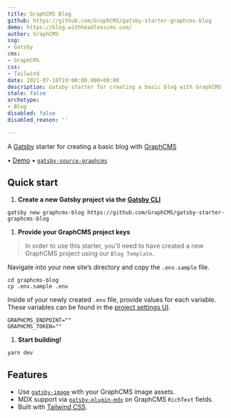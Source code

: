 ```yaml
---
title: GraphCMS Blog
github: https://github.com/GraphCMS/gatsby-starter-graphcms-blog
demo: https://blog.withheadlesscms.com/
author: GraphCMS
ssg:
- Gatsby
cms:
- GraphCMS
css:
- Tailwind
date: 2021-07-18T19:00:00.000+00:00
description: Gatsby starter for creating a basic blog with GraphCMS
stale: false
archetype:
- Blog
disabled: false
disabled_reason: ''

---
```

A [Gatsby](httsp://gatsbyjs.com) starter for creating a basic blog with [GraphCMS](https://graphcms.com)

• [Demo](https://gatsby-starter-graphcms-blog.vercel.app) • [`gatsby-source-graphcms`](https://github.com/GraphCMS/gatsby-source-graphcms)

## Quick start

1. **Create a new Gatsby project via the** [**Gatsby CLI**](https://www.npmjs.com/package/gatsby-cli)

```shell
gatsby new graphcms-blog https://github.com/GraphCMS/gatsby-starter-graphcms-blog
```

1. **Provide your GraphCMS project keys**

> In order to use this starter, you'll need to have created a new GraphCMS project using our `Blog Template`.

Navigate into your new site’s directory and copy the `.env.sample` file.

```shell
cd graphcms-blog
cp .env.sample .env
```

Inside of your newly created `.env` file, provide values for each variable. These variables can be found in the [project settings UI](https://graphcms.com/docs/guides/concepts/apis#working-with-apis).

```env
GRAPHCMS_ENDPOINT=""
GRAPHCMS_TOKEN=""
```

1. **Start building!**

```shell
yarn dev
```

## Features

* Use [`gatsby-image`](https://www.gatsbyjs.org/packages/gatsby-image) with your GraphCMS image assets.
* MDX support via [`gatsby-plugin-mdx`](https://www.gatsbyjs.org/packages/gatsby-plugin-mdx) on GraphCMS `RichText` fields.
* Built with [Tailwind CSS](https://tailwindcss.com/).